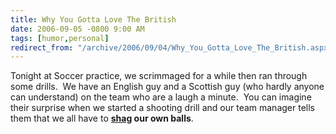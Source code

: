 ```yaml
---
title: Why You Gotta Love The British
date: 2006-09-05 -0800 9:00 AM
tags: [humor,personal]
redirect_from: "/archive/2006/09/04/Why_You_Gotta_Love_The_British.aspx/"
---
```


Tonight at Soccer practice, we scrimmaged for a while then ran through
some drills.  We have an English guy and a Scottish guy (who hardly
anyone can understand) on the team who are a laugh a minute.  You can
imagine their surprise when we started a shooting drill and our team
manager tells them that we all have to
**[shag](http://en.wikipedia.org/wiki/Shag) our own balls**.

